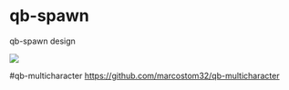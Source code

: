 # qb-spawn
qb-spawn design

![](https://cdn.discordapp.com/attachments/797581154315927573/913605989880692827/unknown.png)

#qb-multicharacter 
https://github.com/marcostom32/qb-multicharacter
